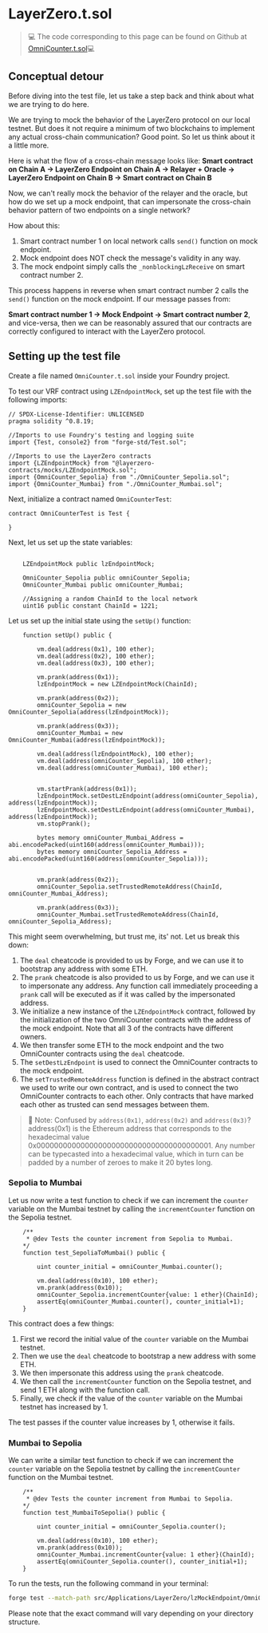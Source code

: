 # LayerZero.t.sol

> 💻 The code corresponding to this page can be found on Github at [OmniCounter.t.sol](https://github.com/Genesis3800/Solidity-in-Foundry-Repo/blob/main/src/Applications/LayerZero/lzMockEndpoint/OmniCounter.t.sol)💻

## Conceptual detour

Before diving into the test file, let us take a step back and think about what we are trying to do here.

We are trying to mock the behavior of the LayerZero protocol on our local testnet. But does it not require a minimum of two blockchains to implement any actual cross-chain communication?
Good point. 
So let us think about it a little more.

Here is what the flow of a cross-chain message looks like:
**Smart contract on Chain A -> LayerZero Endpoint on Chain A -> Relayer + Oracle -> LayerZero Endpoint on Chain B -> Smart contract on Chain B**

Now, we can't really mock the behavior of the relayer and the oracle, but how do we set up a mock endpoint, that can impersonate the cross-chain behavior pattern of two endpoints on a single network?

How about this:

1. Smart contract number 1 on local network calls `send()` function on mock endpoint.
2. Mock endpoint does NOT check the message's validity in any way.
3. The mock endpoint simply calls the `_nonblockingLzReceive` on smart contract number 2.

This process happens in reverse when smart contract number 2 calls the `send()` function on the mock endpoint.
If our message passes from:

**Smart contract number 1 -> Mock Endpoint -> Smart contract number 2**, and vice-versa, then we can be reasonably assured that our contracts are correctly configured to interact with the LayerZero protocol.

## Setting up the test file

Create a file named `OmniCounter.t.sol` inside your Foundry project.

To test our VRF contract using `LZEndpointMock`, set up the test file with the following imports:

```solidity
// SPDX-License-Identifier: UNLICENSED
pragma solidity ^0.8.19;

//Imports to use Foundry's testing and logging suite
import {Test, console2} from "forge-std/Test.sol";

//Imports to use the LayerZero contracts
import {LZEndpointMock} from "@layerzero-contracts/mocks/LZEndpointMock.sol";
import {OmniCounter_Sepolia} from "./OmniCounter_Sepolia.sol";
import {OmniCounter_Mumbai} from "./OmniCounter_Mumbai.sol";
```

Next, initialize a contract named `OmniCounterTest`:

```solidity
contract OmniCounterTest is Test {

}
```

Next, let us set up the state variables:

```solidity

    LZEndpointMock public lzEndpointMock;

    OmniCounter_Sepolia public omniCounter_Sepolia;
    OmniCounter_Mumbai public omniCounter_Mumbai;

    //Assigning a random ChainId to the local network
    uint16 public constant ChainId = 1221;
```

Let us set up the initial state using the `setUp()` function:

```solidity
    function setUp() public {

        vm.deal(address(0x1), 100 ether);
        vm.deal(address(0x2), 100 ether);
        vm.deal(address(0x3), 100 ether);

        vm.prank(address(0x1));
        lzEndpointMock = new LZEndpointMock(ChainId);

        vm.prank(address(0x2));
        omniCounter_Sepolia = new OmniCounter_Sepolia(address(lzEndpointMock));

        vm.prank(address(0x3));
        omniCounter_Mumbai = new OmniCounter_Mumbai(address(lzEndpointMock));

        vm.deal(address(lzEndpointMock), 100 ether);
        vm.deal(address(omniCounter_Sepolia), 100 ether);
        vm.deal(address(omniCounter_Mumbai), 100 ether);


        vm.startPrank(address(0x1));
        lzEndpointMock.setDestLzEndpoint(address(omniCounter_Sepolia), address(lzEndpointMock));
        lzEndpointMock.setDestLzEndpoint(address(omniCounter_Mumbai), address(lzEndpointMock));
        vm.stopPrank();
        
        bytes memory omniCounter_Mumbai_Address = abi.encodePacked(uint160(address(omniCounter_Mumbai)));
        bytes memory omniCounter_Sepolia_Address = abi.encodePacked(uint160(address(omniCounter_Sepolia)));


        vm.prank(address(0x2));
        omniCounter_Sepolia.setTrustedRemoteAddress(ChainId, omniCounter_Mumbai_Address);

        vm.prank(address(0x3));
        omniCounter_Mumbai.setTrustedRemoteAddress(ChainId, omniCounter_Sepolia_Address);
```

This might seem overwhelming, but trust me, its' not. Let us break this down:

1. The `deal` cheatcode is provided to us by Forge, and we can use it to bootstrap any address with some ETH.
2. The `prank` cheatcode is also provided to us by Forge, and we can use it to impersonate any address. Any function call immediately proceeding a `prank` call will be executed as if it was called by the impersonated address.
3. We initialize a new instance of the `LZEndpointMock` contract, followed by the initialization of the two OmniCounter contracts with the address of the mock endpoint.
Note that all 3 of the contracts have different owners.
4. We then transfer some ETH to the mock endpoint and the two OmniCounter contracts using the `deal` cheatcode.
5. The `setDestLzEndpoint` is used to connect the OmniCounter contracts to the mock endpoint.
6. The `setTrustedRemoteAddress` function is defined in the abstract contract we used to write our own contract, and is used to connect the two OmniCounter contracts to each other. Only contracts that have marked each other as trusted can send messages between them.

> 📝 Note:
> Confused by `address(0x1)`, `address(0x2)` and `address(0x3)`?
> address(0x1) is the Ethereum address that corresponds to the hexadecimal value 0x0000000000000000000000000000000000000001.
> Any number can be typecasted into a hexadecimal value, which in turn can be padded by a number of zeroes to make it 20 bytes long. 

### Sepolia to Mumbai

Let us now write a test function to check if we can increment the `counter` variable on the Mumbai testnet by calling the `incrementCounter` function on the Sepolia testnet.

```solidity
    /**
     * @dev Tests the counter increment from Sepolia to Mumbai.
    */
    function test_SepoliaToMumbai() public {

        uint counter_initial = omniCounter_Mumbai.counter();

        vm.deal(address(0x10), 100 ether);
        vm.prank(address(0x10));
        omniCounter_Sepolia.incrementCounter{value: 1 ether}(ChainId);
        assertEq(omniCounter_Mumbai.counter(), counter_initial+1);
    }
```

This contract does a few things:

1. First we record the initial value of the `counter` variable on the Mumbai testnet.
2. Then we use the `deal` cheatcode to bootstrap a new address with some ETH.
3. We then impersonate this address using the `prank` cheatcode.
4. We then call the `incrementCounter` function on the Sepolia testnet, and send 1 ETH along with the function call.
5. Finally, we check if the value of the `counter` variable on the Mumbai testnet has increased by 1.

The test passes if the counter value increases by 1, otherwise it fails.

### Mumbai to Sepolia

We can write a similar test function to check if we can increment the `counter` variable on the Sepolia testnet by calling the `incrementCounter` function on the Mumbai testnet.

```solidity
    /**
     * @dev Tests the counter increment from Mumbai to Sepolia.
    */
    function test_MumbaiToSepolia() public {

        uint counter_initial = omniCounter_Sepolia.counter();

        vm.deal(address(0x10), 100 ether);
        vm.prank(address(0x10));
        omniCounter_Mumbai.incrementCounter{value: 1 ether}(ChainId);
        assertEq(omniCounter_Sepolia.counter(), counter_initial+1);
    }
```

To run the tests, run the following command in your terminal:

```bash
forge test --match-path src/Applications/LayerZero/lzMockEndpoint/OmniCounter.t.sol -vvvv
```

Please note that the exact command will vary depending on your directory structure.
